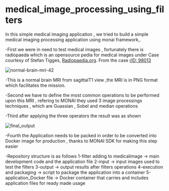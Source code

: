 # medical_image_processing_using_filters

In this simple medical imaging application , we tried to build a simple medical imaging processing application using monai framework,.

-First we were in need to test medical images , fortunately there is radiopaeda which is an opensource pedia for medical images
under Case courtesy of Stefan Tigges, <a href="https://radiopaedia.org/?lang=us">Radiopaedia.org</a>. From the case <a href="https://radiopaedia.org/cases/98013?lang=us">rID: 98013</a>

![normal-brain-mri-42](https://user-images.githubusercontent.com/37244966/171997160-1d5e3d38-7d7a-4d40-876e-e1ebe8cd4ec0.png)

-This is a normal brain MRI from sagittalT1 view ,the MRI is in PNG format which facilitates the mission.

-Second we have to define the most common operations to be performed upon this MRI , refering to MONAI they used 3 image processings techniques ,
which are Guassian , Sobel and median operations 

-Third after applying the three operators the result was as shown 




![final_output](https://user-images.githubusercontent.com/37244966/171997366-e62a6726-0a68-4a7f-b68a-835bfb75979a.png)



-Fourth the Application needs to be packed in order to be converted into Docker image for production , thanks to MONAI SDK for making this step easier 


-Repository structure is as follows 
1-filter adding to medicalimage -> main development code and the application file 
2-input -> input images used to test the filters 
3-output -> output results after filters operations 
4-execution and packaging -> script to package the application into a container 
5-application_Docker file -> Docker container that carries and includes application files for ready made usage 
